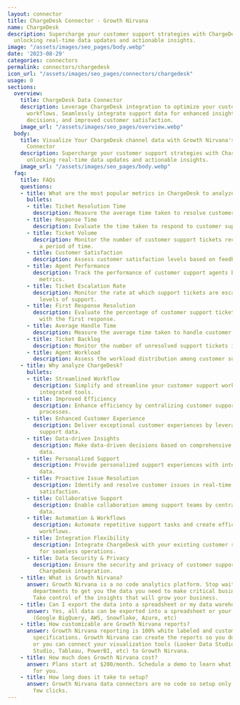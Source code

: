 ```yaml
---
layout: connector
title: ChargeDesk Connector - Growth Nirvana
name: ChargeDesk
description: Supercharge your customer support strategies with ChargeDesk integration,
  unlocking real-time data updates and actionable insights.
image: "/assets/images/seo_pages/body.webp"
date: '2023-08-29'
categories: connectors
permalink: connectors/chargedesk
icon_url: "/assets/images/seo_pages/connectors/chargedesk"
usage: 0
sections:
  overview:
    title: ChargeDesk Data Connector
    description: Leverage ChargeDesk integration to optimize your customer support
      workflows. Seamlessly integrate support data for enhanced insights, informed
      decisions, and improved customer satisfaction.
    image_url: "/assets/images/seo_pages/overview.webp"
  body:
    title: Visualize Your ChargeDesk channel data with Growth Nirvana's ChargeDesk
      Connector
    description: Supercharge your customer support strategies with ChargeDesk integration,
      unlocking real-time data updates and actionable insights.
    image_url: "/assets/images/seo_pages/body.webp"
  faq:
    title: FAQs
    questions:
    - title: What are the most popular metrics in ChargeDesk to analyze?
      bullets:
      - title: Ticket Resolution Time
        description: Measure the average time taken to resolve customer support tickets.
      - title: Response Time
        description: Evaluate the time taken to respond to customer support inquiries.
      - title: Ticket Volume
        description: Monitor the number of customer support tickets received over
          a period of time.
      - title: Customer Satisfaction
        description: Assess customer satisfaction levels based on feedback and ratings.
      - title: Agent Performance
        description: Track the performance of customer support agents based on key
          metrics.
      - title: Ticket Escalation Rate
        description: Monitor the rate at which support tickets are escalated to higher
          levels of support.
      - title: First Response Resolution
        description: Evaluate the percentage of customer support tickets resolved
          with the first response.
      - title: Average Handle Time
        description: Measure the average time taken to handle customer support interactions.
      - title: Ticket Backlog
        description: Monitor the number of unresolved support tickets in the backlog.
      - title: Agent Workload
        description: Assess the workload distribution among customer support agents.
    - title: Why analyze ChargeDesk?
      bullets:
      - title: Streamlined Workflow
        description: Simplify and streamline your customer support workflows with
          integrated tools.
      - title: Improved Efficiency
        description: Enhance efficiency by centralizing customer support data and
          processes.
      - title: Enhanced Customer Experience
        description: Deliver exceptional customer experiences by leveraging integrated
          support data.
      - title: Data-driven Insights
        description: Make data-driven decisions based on comprehensive customer support
          data.
      - title: Personalized Support
        description: Provide personalized support experiences with integrated customer
          data.
      - title: Proactive Issue Resolution
        description: Identify and resolve customer issues in real-time to drive customer
          satisfaction.
      - title: Collaborative Support
        description: Enable collaboration among support teams by centralizing support
          data.
      - title: Automation & Workflows
        description: Automate repetitive support tasks and create efficient support
          workflows.
      - title: Integration Flexibility
        description: Integrate ChargeDesk with your existing customer support tools
          for seamless operations.
      - title: Data Security & Privacy
        description: Ensure the security and privacy of customer support data with
          ChargeDesk integration.
    - title: What is Growth Nirvana?
      answer: Growth Nirvana is a no code analytics platform. Stop waiting for other
        departments to get you the data you need to make critical business decisions.
        Take control of the insights that will grow your business.
    - title: Can I export the data into a spreadsheet or my data warehouse?
      answer: Yes, all data can be exported into a spreadsheet or your data warehouse
        (Google BigQuery, AWS, Snowflake, Azure, etc)
    - title: How customizable are Growth Nirvana reports?
      answer: Growth Nirvana reporting is 100% white labeled and customized to your
        specifications. Growth Nirvana can create the reports so you don’t have to
        or you can connect your visualization tools (Looker Data Studio/Google Data
        Studio, Tableau, PowerBI, etc) to Growth Nirvana.
    - title: How much does Growth Nirvana cost?
      answer: Plans start at $200/month. Schedule a demo to learn what plan is best
        for you.
    - title: How long does it take to setup?
      answer: Growth Nirvana data connectors are no code so setup only requires a
        few clicks.
---
```

